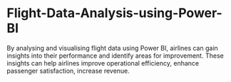 # Flight-Data-Analysis-using-Power-BI
 By analysing and visualising flight data using Power BI, airlines can gain insights into their performance and identify areas for improvement. These insights can help airlines improve operational efficiency, enhance passenger satisfaction, increase revenue.
